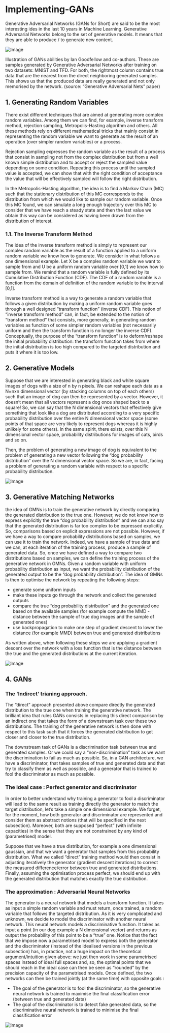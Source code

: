 # Implementing-GANs

Generative Adversarial Networks (GANs for Short) are said to be the most interesting ides in the last 10 years in Machine Learning. Generative Adversarial Networks belong to the set of generative models. It means that they are able to produce / to generate new content.

![Image](ImagesGANs/Picture1.png)

Illustration of GANs abilities by Ian Goodfellow and co-authors. These are samples generated by Generative Adversarial Networks after training on two datasets: MNIST and TFD. For both, the rightmost column contains true data that are the nearest from the direct neighboring generated samples. This shows us that the produced data are really generated and not only memorised by the network. (source: “Generative Adversarial Nets” paper)

## 1. Generating Random Variables
There exist different techniques that are aimed at generating more complex random variables. Among them we can find, for example, inverse transform method, rejection sampling, Metropolis-Hasting algorithm and others. All these methods rely on different mathematical tricks that mainly consist in representing the random variable we want to generate as the result of an operation (over simpler random variables) or a process.

Rejection sampling expresses the random variable as the result of a process that consist in sampling not from the complex distribution but from a well known simple distribution and to accept or reject the sampled value depending on some condition. Repeating this process until the sampled value is accepted, we can show that with the right condition of acceptance the value that will be effectively sampled will follow the right distribution.

In the Metropolis-Hasting algorithm, the idea is to find a Markov Chain (MC) such that the stationary distribution of this MC corresponds to the distribution from which we would like to sample our random variable. Once this MC found, we can simulate a long enough trajectory over this MC to consider that we have reach a steady state and then the last value we obtain this way can be considered as having been drawn from the distribution of interest.

### 1.1. The Inverse Transform Method
The idea of the inverse transform method is simply to represent our complex random variable as the result of a function applied to a uniform random variable we know how to generate. We consider in what follows a one dimensional example. Let X be a complex random variable we want to sample from and U be a uniform random variable over [0,1] we know how to sample from. We remind that a random variable is fully defined by its Cumulative Distribution Function (CDF). The CDF of a random variable is a function from the domain of definition of the random variable to the interval [0,1].

Inverse transform method is a way to generate a random variable that follows a given distribution by making a uniform random variable goes through a well designed “transform function” (inverse CDF). This notion of “inverse transform method” can, in fact, be extended to the notion of “transform method” that consists, more generally, in generating random variables as function of some simpler random variables (not necessarily uniform and then the transform function is no longer the inverse CDF). Conceptually, the purpose of the “transform function” is to deform/reshape the initial probability distribution: the transform function takes from where the initial distribution is too high compared to the targeted distribution and puts it where it is too low.

## 2. Generative Models
Suppose that we are interested in generating black and white square images of dogs with a size of n by n pixels. We can reshape each data as a N=nxn dimensional vector (by stacking columns on top of each others) such that an image of dog can then be represented by a vector. However, it doesn’t mean that all vectors represent a dog once shaped back to a square! So, we can say that the N dimensional vectors that effectively give something that look like a dog are distributed according to a very specific probability distribution over the entire N dimensional vector space (some points of that space are very likely to represent dogs whereas it is highly unlikely for some others). In the same spirit, there exists, over this N dimensional vector space, probability distributions for images of cats, birds and so on.

Then, the problem of generating a new image of dog is equivalent to the problem of generating a new vector following the “dog probability distribution” over the N dimensional vector space. So we are, in fact, facing a problem of generating a random variable with respect to a specific probability distribution.

![Image](ImagesGANs/Picture2.png)

## 3. Generative Matching Networks
the idea of GMNs is to train the generative network by directly comparing the generated distribution to the true one. However, we do not know how to express explicitly the true “dog probability distribution” and we can also say that the generated distribution is far too complex to be expressed explicitly. So, comparisons based on explicit expressions are not possible. However, if we have a way to compare probability distributions based on samples, we can use it to train the network. Indeed, we have a sample of true data and we can, at each iteration of the training process, produce a sample of generated data.
So, once we have defined a way to compare two distributions based on samples, we can define the training process of the generative network in GMNs. Given a random variable with uniform probability distribution as input, we want the probability distribution of the generated output to be the “dog probability distribution”. The idea of GMNs is then to optimise the network by repeating the following steps:

- generate some uniform inputs
- make these inputs go through the network and collect the generated outputs
- compare the true “dog probability distribution” and the generated one based on the available samples (for example compute the MMD -distance between the sample of true dog images and the sample of generated ones)
- use backpropagation to make one step of gradient descent to lower the distance (for example MMD) between true and generated distributions

As written above, when following these steps we are applying a gradient descent over the network with a loss function that is the distance between the true and the generated distributions at the current iteration.

![Image](ImagesGANs/Picture3.png)

## 4. GANs
### The 'Indirect' trianing approach.
The “direct” approach presented above compare directly the generated distribution to the true one when training the generative network. The brilliant idea that rules GANs consists in replacing this direct comparison by an indirect one that takes the form of a downstream task over these two distributions. The training of the generative network is then done with respect to this task such that it forces the generated distribution to get closer and closer to the true distribution.

The downstream task of GANs is a discrimination task between true and generated samples. Or we could say a “non-discrimination” task as we want the discrimination to fail as much as possible. So, in a GAN architecture, we have a discriminator, that takes samples of true and generated data and that try to classify them as well as possible, and a generator that is trained to fool the discriminator as much as possible.
### The ideal case : Perfect generator and discriminator
In order to better understand why training a generator to fool a discriminator will lead to the same result as training directly the generator to match the target distribution, let’s take a simple one dimensional example. We forget, for the moment, how both generator and discriminator are represented and consider them as abstract notions (that will be specified in the next subsection). Moreover, both are supposed “perfect” (with infinite capacities) in the sense that they are not constrained by any kind of (parametrised) model.

Suppose that we have a true distribution, for example a one dimensional gaussian, and that we want a generator that samples from this probability distribution. What we called “direct” training method would then consist in adjusting iteratively the generator (gradient descent iterations) to correct the measured difference/error between true and generated distributions. Finally, assuming the optimisation process perfect, we should end up with the generated distribution that matches exactly the true distribution.
### The approximation : Adversarial Neural Networks
The generator is a neural network that models a transform function. It takes as input a simple random variable and must return, once trained, a random variable that follows the targeted distribution. As it is very complicated and unknown, we decide to model the discriminator with another neural network. This neural network models a discriminative function. It takes as input a point (in our dog example a N dimensional vector) and returns as output the probability of this point to be a “true” one.
Notice that the fact that we impose now a parametrised model to express both the generator and the discriminator (instead of the idealised versions in the previous subsection) has, in practice, not a huge impact on the theoretical argument/intuition given above: we just then work in some parametrised spaces instead of ideal full spaces and, so, the optimal points that we should reach in the ideal case can then be seen as “rounded” by the precision capacity of the parametrised models.
Once defined, the two networks can then be trained jointly (at the same time) with opposite goals :
- The goal of the generator is to fool the discriminator, so the generative neural network is trained to maximise the final classification error (between true and generated data)
- The goal of the discriminator is to detect fake generated data, so the discriminative neural network is trained to minimise the final classification error

![Image](ImagesGANs/Picture4.png)
